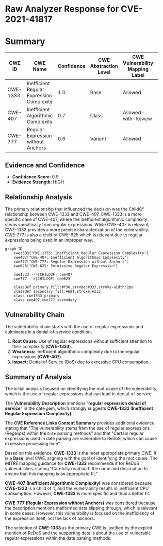 # Raw Analyzer Response for CVE-2021-41817

# Summary
| CWE ID | CWE Name | Confidence | CWE Abstraction Level | CWE Vulnerability Mapping Label | CWE-Vulnerability Mapping Notes |
|---|---|---|---|---|---|
| CWE-1333 | Inefficient Regular Expression Complexity | 1.0 | Base | Allowed | Primary CWE |
| CWE-407 | Inefficient Algorithmic Complexity | 0.7 | Class | Allowed-with-Review | Secondary Candidate |
| CWE-777 | Regular Expression without Anchors | 0.6 | Variant | Allowed | Secondary Candidate |

## Evidence and Confidence

*   **Confidence Score:** 0.9
*   **Evidence Strength:** HIGH

## Relationship Analysis
The primary relationship that influenced the decision was the ChildOf relationship between CWE-1333 and CWE-407. CWE-1333 is a more specific case of CWE-407, where the inefficient algorithmic complexity stems specifically from regular expressions. While CWE-407 is relevant, CWE-1333 provides a more precise characterization of the vulnerability. CWE-777 is also a child of CWE-625 which is relevant due to regular expressions being used in an improper way.

```mermaid
graph TD
    cwe1333["CWE-1333: Inefficient Regular Expression Complexity"]
    cwe407["CWE-407: Inefficient Algorithmic Complexity"]
    cwe777["CWE-777: Regular Expression without Anchors"]
    cwe625["CWE-625: Permissive Regular Expression"]
    
    cwe1333 -->|CHILDOF| cwe407
    cwe777 -->|CHILDOF| cwe625
    
    classDef primary fill:#f96,stroke:#333,stroke-width:2px
    classDef secondary fill:#69f,stroke:#333
    class cwe1333 primary
    class cwe407,cwe777 secondary
```

## Vulnerability Chain
The vulnerability chain starts with the use of regular expressions and culminates in a denial-of-service condition.

1.  **Root Cause:** Use of regular expressions without sufficient attention to their complexity (**CWE-1333**).
2.  **Weakness:** Inefficient algorithmic complexity due to the regular expressions (**CWE-407**).
3.  **Impact:** Denial of Service (DoS) due to excessive CPU consumption.

## Summary of Analysis
The initial analysis focused on identifying the root cause of the vulnerability, which is the use of regular expressions that can lead to denial-of-service.

The **Vulnerability Description** mentions "**regular expression denial of service**" in the date gem, which strongly suggests **CWE-1333 (Inefficient Regular Expression Complexity)**.

The **CVE Reference Links Content Summary** provides additional evidence, stating that "The vulnerability stems from the use of regular expressions (Regexps) within the `Date` parsing methods" and that "Certain regular expressions used in date parsing are vulnerable to ReDoS, which can cause excessive processing time".

Based on this evidence, **CWE-1333** is the most appropriate primary CWE. It is a **Base** level CWE, aligning with the goal of identifying the root cause. The MITRE mapping guidance for **CWE-1333** recommends it for ReDoS vulnerabilities, stating "Carefully read both the name and description to ensure that this mapping is an appropriate fit."

**CWE-407 (Inefficient Algorithmic Complexity)** was considered because **CWE-1333** is a child of it, and the vulnerability results in inefficient CPU consumption. However, **CWE-1333** is more specific and thus a better fit.

**CWE-777 (Regular Expression without Anchors)** was considered because the description mentions malformed data slipping through, which is relevant in some cases. However, this vulnerability is focused on the inefficiency of the expression itself, not the lack of anchors.

The selection of **CWE-1333** as the primary CWE is justified by the explicit mention of ReDoS and the supporting details about the use of vulnerable regular expressions within the date parsing methods.